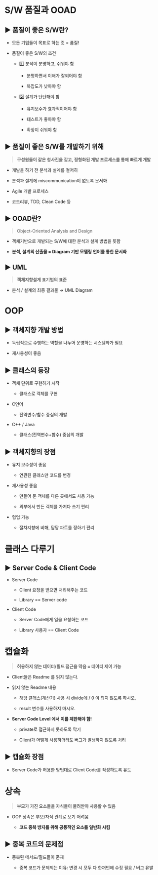 # S/W 품질과 OOAD

## ▶️ 품질이 좋은 S/W란?

* 모든 기업들이 목표로 하는 것 = 품질!

* 품질이 좋은 S/W의 조건
  
  * 1️⃣ 분석이 분명하고, 쉬워야 함
    
    * 분명하면서 이해가 잘되어야 함
    
    * 복잡도가 낮아야 함
  
  * 2️⃣ 설계가 탄탄해야 함
    
    * 유지보수가 효과적이어야 함
    
    * 테스트가 좋아야 함
    
    * 확장이 쉬워야 함

## ▶️ 품질이 좋은 S/W를 개발하기 위해

> **구성원들이 같은 청사진을 갖고, 정형화된 개발 프로세스를 통해 빠르게 개발**

* 개발을 하기 전 분석과 설계를 철저히

* 분석과 설계에 miscommunication이 없도록 문서화

* Agile 개발 프로세스

* 코드리뷰, TDD, Clean Code 등

## ▶️ OOAD란?

> Object-Oriented Analysis and Design

* 객체기반으로 개발되는 S/W에 대한 분석과 설계 방법을 뜻함

* **분석, 설계의 산출물 = Diagram 기반 모델링 언어를 통한 문서화**

## ▶️ UML

> **객체지향설계 표기법의 표준**

* 분석 / 설계의 최종 결과물 → UML Diagram

# OOP

## ▶️ 객체지향 개발 방법

* 독립적으로 수행하는 역할을 나누어 운영하는 시스템화가 필요

* 재사용성이 좋음

## ▶️ 클래스의 등장

* 객체 단위로 구현하기 시작
  
  * 클래스로 객체를 구현

* C언어
  
  * 전역변수/함수 중심의 개발

* C++ / Java
  
  * 클래스(전역변수+함수) 중심의 개발

## ▶️ 객체지향의 장점

* 유지 보수성이 좋음
  
  * 연관된 클래스만 코드를 변경

* 재사용성 좋음
  
  * 만들어 둔 객체를 다른 곳에서도 사용 가능
  
  * 외부에서 만든 객체를 가져다 쓰기 편리

* 협업 가능
  
  * 절차지향에 비해, 담당 파트를 정하기 편리

# 클래스 다루기

## ▶️ Server Code & Client Code

* Server Code
  
  * Client 요청을 받으면 처리해주는 코드
  
  * Library == Server code

* Client Code
  
  * Server Code에게 일을 요청하는 코드
  
  * Library 사용자 == Client Code

# 캡슐화

> **허용하지 않는 데이터/필드 접근을 막음 = 데이터 제어 가능**

* Client들은 Readme 를 읽지 않는다.

* 읽지 않는 Readme 내용
  
  * 해당 클래스(계산기) 사용 시 divide에 / 0 이 되지 않도록 하시오.
  
  * result 변수를 사용하지 마시오.

* **Server Code Level 에서 이를 제한해야 함!**
  
  * private로 접근하지 못하도록 막기
  
  * Client가 어떻게 사용하더라도 버그가 발생하지 않도록 처리

## ▶️ 캡슐화 장점

* Server Code가 허용한 방법대로 Client Code를 작성하도록 유도

# 상속

> **부모가 가진 요소들을 자식들이 물려받아 사용할 수 있음**

* OOP 상속은 부모/자식 관계로 보기 어려움
  
  * **코드 중복 방지를 위해 공통적인 요소를 일반화 시킴**

## ▶️ 중복 코드의 문제점

* 중복된 메서드/필드들이 존재
  
  * 중복 코드가 문제되는 이유: 변경 시 모두 다 한꺼번에 수정 필요 / 버그 유발



